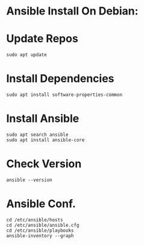 # Ansible Install On Debian:

# Update Repos
```
sudo apt update
```
# Install Dependencies
```
sudo apt install software-properties-common
```
# Install Ansible
```
sudo apt search ansible
sudo apt install ansible-core
```
# Check Version
```
ansible --version
```
# Ansible Conf.
```
cd /etc/ansible/hosts
cd /etc/ansible/ansible.cfg
cd /etc/ansible/playbooks
ansible-inventory --graph
```
